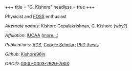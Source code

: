 +++
title = "G. Kishore"
headless = true
+++

Physicist and [FOSS](https://en.wikipedia.org/wiki/Free_and_open-source_software) enthusiast

*Alternate names*:
	Kishore Gopalakrishnan,
	G. Kishore
	([why?](https://www.noenthuda.com/2013/02/17/swaminathan-ganesh-and-murali-vijay-and-the-art-of-south-indian-patronymics/))

*Affiliation*:
	[IUCAA](https://www.iucaa.in/)
	([more…](employment_history))

*Publications*:
	[ADS](https://ui.adsabs.harvard.edu/search/q=orcid%3A0000-0003-2620-790X&sort=date%20desc%2C%20bibcode%20desc&p_=0),
	[Google Scholar](https://scholar.google.com/citations?user=VlIdLfEAAAAJ&hl=en&oi=ao);
	[PhD thesis](blog/phd_thesis)

*Github*:
	[Kishore96in](https://github.com/Kishore96in)

*ORCID*:
	[0000-0003-2620-790X](https://orcid.org/0000-0003-2620-790X)
